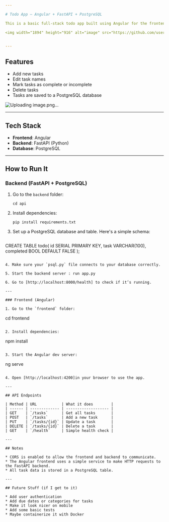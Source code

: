 ```yaml
---

# Todo App – Angular + FastAPI + PostgreSQL

This is a basic full-stack todo app built using Angular for the frontend, FastAPI for the backend, and PostgreSQL as the database. You can add tasks, mark them as complete, update them, and delete them.

<img width="1894" height="916" alt="image" src="https://github.com/user-attachments/assets/abb60c96-f240-47ee-a979-7f0b7ef7df5c" />


---
```


## Features

* Add new tasks
* Edit task names
* Mark tasks as complete or incomplete
* Delete tasks
* Tasks are saved to a PostgreSQL database

![Uploading image.png…]()

---

## Tech Stack

* **Frontend**: Angular
* **Backend**: FastAPI (Python)
* **Database**: PostgreSQL

---

## How to Run It

### Backend (FastAPI + PostgreSQL)

1. Go to the `backend` folder:

   ```
   cd api
   ```

2. Install dependencies:

   ```
   pip install requirements.txt
   ```

3. Set up a PostgreSQL database and table. Here's a simple schema:

   ```sql
  CREATE TABLE todo(
id SERIAL PRIMARY KEY,
task VARCHAR(100),
completed BOOL DEFAULT FALSE
);
   ```

4. Make sure your `psql.py` file connects to your database correctly.

5. Start the backend server : run app.py

6. Go to [http://localhost:8000/health] to check if it’s running.

---

### Frontend (Angular)

1. Go to the `frontend` folder:

   ```
   cd frontend
   ```

2. Install dependencies:

   ```
   npm install
   ```

3. Start the Angular dev server:

   ```
   ng serve
   ```

4. Open [http://localhost:4200]in your browser to use the app.

---

## API Endpoints

| Method | URL           | What it does        |
| ------ | ------------- | ------------------- |
| GET    | `/tasks`      | Get all tasks       |
| POST   | `/tasks`      | Add a new task      |
| PUT    | `/tasks/{id}` | Update a task       |
| DELETE | `/tasks/{id}` | Delete a task       |
| GET    | `/health`     | Simple health check |

---

## Notes

* CORS is enabled to allow the frontend and backend to communicate.
* The Angular frontend uses a simple service to make HTTP requests to the FastAPI backend.
* All task data is stored in a PostgreSQL table.

---

## Future Stuff (if I get to it)

* Add user authentication
* Add due dates or categories for tasks
* Make it look nicer on mobile
* Add some basic tests
* Maybe containerize it with Docker
